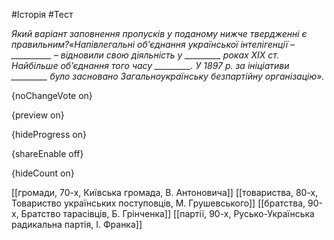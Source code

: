 #Історія #Тест

*Який варіант заповнення пропусків у поданому нижче твердженні є правильним?«Напівлегальні об’єднання української інтелігенції – __________ – відновили свою діяльність у _________ роках ХІХ ст. Найбільше об’єднання того часу _________. У 1897 р. за ініціативи _________ було засновано Загальноукраїнську безпартійну організацію».*

{noChangeVote on}

{preview on}

{hideProgress on}

{shareEnable off}

{hideCount on}

[[громади, 70-х, Київська громада, В. Антоновича]]
[[товариства, 80-х, Товариство українських поступовців, М. Грушевського]]
[[братства, 90-х, Братство тарасівців, Б. Грінченка]]
[[партії, 90-х, Русько-Українська радикальна партія, І. Франка]]

